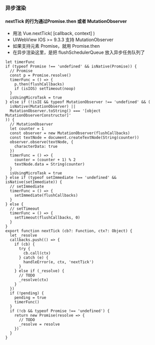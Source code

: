 ### 异步渲染

#### nextTick 的行为通过Promise.then 或者 MutationObserver

+ 用法 Vue.nextTick( [callback, context] )
+ UIWebView IOS >= 9.3.3 支持 MutationObserver
+ 如果支持元素 Promise，就用 Promise.then
+ 在异步渲染这里，是把 flushSchedulerQueue 放入异步任务队列了

```js{6-7,16,21-24,29,34,39,48,53}
let timerFunc
if (typeof Promise !== 'undefined' && isNative(Promise)) {
  // Promise
  const p = Promise.resolve()
  timerFunc = () => {
    p.then(flushCallbacks)
    if (isIOS) setTimeout(noop)
  }
  isUsingMicroTask = true
} else if (!isIE && typeof MutationObserver !== 'undefined' && (
  isNative(MutationObserver) ||
  MutationObserver.toString() === '[object MutationObserverConstructor]'
)) {
  // MutationObserver
  let counter = 1
  const observer = new MutationObserver(flushCallbacks)
  const textNode = document.createTextNode(String(counter))
  observer.observe(textNode, {
    characterData: true
  })
  timerFunc = () => {
    counter = (counter + 1) % 2
    textNode.data = String(counter)
  }
  isUsingMicroTask = true
} else if (typeof setImmediate !== 'undefined' && isNative(setImmediate)) {
  // setImmediate
  timerFunc = () => {
    setImmediate(flushCallbacks)
  }
} else {
  // setTimeout
  timerFunc = () => {
    setTimeout(flushCallbacks, 0)
  }
}
export function nextTick (cb?: Function, ctx?: Object) {
  let _resolve
  callbacks.push(() => {
    if (cb) {
      try {
        cb.call(ctx)
      } catch (e) {
        handleError(e, ctx, 'nextTick')
      }
    } else if (_resolve) {
      // TODO
      _resolve(ctx)
    }
  })
  if (!pending) {
    pending = true
    timerFunc()
  }
  if (!cb && typeof Promise !== 'undefined') {
    return new Promise(resolve => {
      // TODO
      _resolve = resolve
    })
  }
}
```
